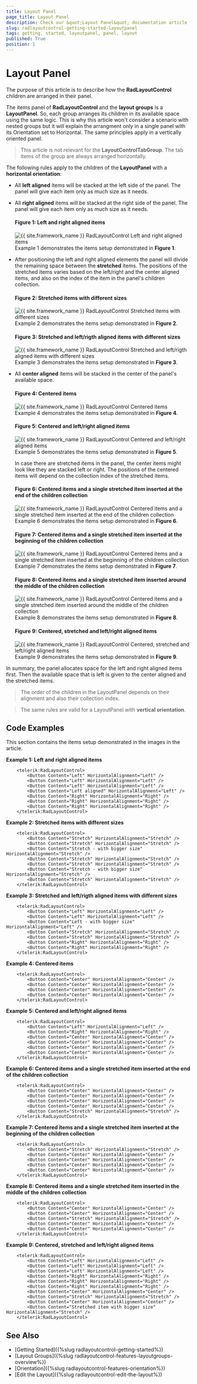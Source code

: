 ```yaml
---
title: Layout Panel
page_title: Layout Panel
description: Check our &quot;Layout Panel&quot; documentation article for the RadLayoutControl {{ site.framework_name }} control.
slug: radlayoutcontrol-getting-started-layoutpanel
tags: getting, started, layoutpanel, panel, layout
published: True
position: 1
---
```


# Layout Panel

The purpose of this article is to describe how the __RadLayoutControl__ children are arranged in their panel.

The items panel of __RadLayoutControl__ and the __layout groups__ is a __LayoutPanel__. So, each group arranges its children in its available space using the same logic. This is why this article won't consider a scenario with nested groups but it will explain the arrangment only in a single panel with its Orientation set to Horizontal. The same principles apply in a vertically oriented panel.

> This article is not relevant for the __LayoutControlTabGroup__. The tab items of the group are always arranged horizontally.

The following rules apply to the children of the __LayoutPanel__ with a __horizontal orientation__:

* All __left aligned__ items will be stacked at the left side of the panel. The panel will give each item only as much size as it needs.

* All __right aligned__ items will be stacked at the right side of the panel. The panel will give each item only as much size as it needs.

	#### __Figure 1: Left and right aligned items__	![{{ site.framework_name }} RadLayoutControl Left and right aligned items](images/layoutcontrol-getting-started-layoutpanel-01.png)  
	Example 1 demonstrates the items setup demonstrated in __Figure 1__.	
	
* After positioning the left and right aligned elements the panel will divide the remaining space between the __stretched__ items. The positions of the stretched items varies based on the left/right and the center aligned items, and also on the index  of the item in the panel's children collection.

	#### __Figure 2: Stretched items with different sizes__  	![{{ site.framework_name }} RadLayoutControl Stretched items with different sizes](images/layoutcontrol-getting-started-layoutpanel-02.png)  
	Example 2 demonstrates the items setup demonstrated in __Figure 2__.	
	
	#### __Figure 3: Stretched and left/rigth aligned items with different sizes__  	![{{ site.framework_name }} RadLayoutControl Stretched and left/rigth aligned items with different sizes](images/layoutcontrol-getting-started-layoutpanel-03.png)  
	Example 3 demonstrates the items setup demonstrated in __Figure 3__.	

* All __center aligned__ items will be stacked in the center of the panel's available space. 
	
	#### __Figure 4: Centered items__  	![{{ site.framework_name }} RadLayoutControl Centered items](images/layoutcontrol-getting-started-layoutpanel-04.png)  
	Example 4 demonstrates the items setup demonstrated in __Figure 4__.	
	
	#### __Figure 5: Centered and left/right aligned items__  	![{{ site.framework_name }} RadLayoutControl Centered and left/right aligned items](images/layoutcontrol-getting-started-layoutpanel-05.png)  
	Example 5 demonstrates the items setup demonstrated in __Figure 5__.	
	
	In case there are stretched items in the panel, the center items might look like they are stacked left or right. The positions of the centered items will depend on the collection index of the stretched items.
	
	#### __Figure 6: Centered items and a single stretched item inserted at the end of the children collection__  	![{{ site.framework_name }} RadLayoutControl Centered items and a single stretched item inserted at the end of the children collection](images/layoutcontrol-getting-started-layoutpanel-06.png)  
	Example 6 demonstrates the items setup demonstrated in __Figure 6__.	
	
	#### __Figure 7: Centered items and a single stretched item inserted at the beginning of the children collection__  	![{{ site.framework_name }} RadLayoutControl Centered items and a single stretched item inserted at the beginning of the children collection](images/layoutcontrol-getting-started-layoutpanel-07.png)  
	Example 7 demonstrates the items setup demonstrated in __Figure 7__.	
	
	#### __Figure 8: Centered items and a single stretched item inserted around the middle of the children collection__  	![{{ site.framework_name }} RadLayoutControl Centered items and a single stretched item inserted around the middle of the children collection](images/layoutcontrol-getting-started-layoutpanel-08.png)  
	Example 8 demonstrates the items setup demonstrated in __Figure 8__.	
	
	#### __Figure 9: Centered, stretched and left/right aligned items__  	![{{ site.framework_name }} RadLayoutControl Centered, stretched and left/right aligned items](images/layoutcontrol-getting-started-layoutpanel-09.png)  
	Example 9 demonstrates the items setup demonstrated in __Figure 9__.	

In summary, the panel allocates space for the left and right aligned items first. Then the available space that is left is given to the center aligned and the stretched items.
	
> The order of the children in the LayoutPanel depends on their alignment and also their collection index.

<!-- -->

> The same rules are valid for a LayoutPanel with __vertical orientation__.

## Code Examples

This section contains the items setup demonstrated in the images in the article.

__Example 1: Left and right aligned items__ 
```XAML
	<telerik:RadLayoutControl>
		<Button Content="Left" HorizontalAlignment="Left" />
		<Button Content="Left" HorizontalAlignment="Left" />
		<Button Content="Left" HorizontalAlignment="Left" />
		<Button Content="Left aligned" HorizontalAlignment="Left" />
		<Button Content="Right" HorizontalAlignment="Right" />
		<Button Content="Right" HorizontalAlignment="Right" />
		<Button Content="Right" HorizontalAlignment="Right" />
	</telerik:RadLayoutControl>
```

__Example 2: Stretched items with different sizes__
```XAML
	<telerik:RadLayoutControl>
		<Button Content="Stretch" HorizontalAlignment="Stretch" />
		<Button Content="Stretch" HorizontalAlignment="Stretch" />
		<Button Content="Stretch - with bigger size" HorizontalAlignment="Stretch" />
		<Button Content="Stretch" HorizontalAlignment="Stretch" />
		<Button Content="Stretch" HorizontalAlignment="Stretch" />
		<Button Content="Stretch - with bigger size" HorizontalAlignment="Stretch" />
		<Button Content="Stretch" HorizontalAlignment="Stretch" />
	</telerik:RadLayoutControl>
```

__Example 3: Stretched and left/rigth aligned items with different sizes__ 
```XAML
	<telerik:RadLayoutControl>
		<Button Content="Left" HorizontalAlignment="Left" />
		<Button Content="Left" HorizontalAlignment="Left" />
		<Button Content="Left - with bigger size" HorizontalAlignment="Left" />
		<Button Content="Stretch" HorizontalAlignment="Stretch" />
		<Button Content="Stretch" HorizontalAlignment="Stretch" />
		<Button Content="Right" HorizontalAlignment="Right" />
		<Button Content="Right" HorizontalAlignment="Right" />
	</telerik:RadLayoutControl>
```

__Example 4: Centered items__ 
```XAML
	<telerik:RadLayoutControl>
		<Button Content="Center" HorizontalAlignment="Center" />
		<Button Content="Center" HorizontalAlignment="Center" />
		<Button Content="Center" HorizontalAlignment="Center" />
		<Button Content="Center" HorizontalAlignment="Center" />
	</telerik:RadLayoutControl>
```

__Example 5: Centered and left/right aligned items__ 
```XAML
	<telerik:RadLayoutControl>
		<Button Content="Left" HorizontalAlignment="Left" />
		<Button Content="Right" HorizontalAlignment="Right" />
		<Button Content="Center" HorizontalAlignment="Center" />
		<Button Content="Center" HorizontalAlignment="Center" />
		<Button Content="Center" HorizontalAlignment="Center" />
		<Button Content="Center" HorizontalAlignment="Center" />
	</telerik:RadLayoutControl>
```

__Example 6: Centered items and a single stretched item inserted at the end of the children collection__ 
```XAML
	<telerik:RadLayoutControl>
		<Button Content="Center" HorizontalAlignment="Center" />
		<Button Content="Center" HorizontalAlignment="Center" />
		<Button Content="Center" HorizontalAlignment="Center" />
		<Button Content="Center" HorizontalAlignment="Center" />
		<Button Content="Stretch" HorizontalAlignment="Stretch" />
	</telerik:RadLayoutControl>
```
	
__Example 7: Centered items and a single stretched item inserted at the beginning of the children collection__ 
```XAML
	<telerik:RadLayoutControl>		
		<Button Content="Stretch" HorizontalAlignment="Stretch" />
		<Button Content="Center" HorizontalAlignment="Center" />
		<Button Content="Center" HorizontalAlignment="Center" />
		<Button Content="Center" HorizontalAlignment="Center" />		
		<Button Content="Center" HorizontalAlignment="Center" />
	</telerik:RadLayoutControl>	
```

__Example 8: Centered items and a single stretched item inserted in the middle of the children collection__ 
```XAML
	<telerik:RadLayoutControl>		
		<Button Content="Center" HorizontalAlignment="Center" />
		<Button Content="Center" HorizontalAlignment="Center" />
		<Button Content="Stretch" HorizontalAlignment="Stretch" />
		<Button Content="Center" HorizontalAlignment="Center" />		
		<Button Content="Center" HorizontalAlignment="Center" />
	</telerik:RadLayoutControl>
```

__Example 9: Centered, stretched and left/right aligned items__ 
```XAML
	<telerik:RadLayoutControl>
		<Button Content="Left" HorizontalAlignment="Left" />
		<Button Content="Left" HorizontalAlignment="Left" />
		<Button Content="Left" HorizontalAlignment="Left" />
		<Button Content="Right" HorizontalAlignment="Right" />
		<Button Content="Right" HorizontalAlignment="Right" />
		<Button Content="Right" HorizontalAlignment="Right" />
		<Button Content="Center" HorizontalAlignment="Center" />
		<Button Content="Stretch" HorizontalAlignment="Stretch" />
		<Button Content="Center" HorizontalAlignment="Center" />
		<Button Content="Stretched item with bigger size" HorizontalAlignment="Stretch" />
	</telerik:RadLayoutControl>
```

## See Also
* [Getting Started]({%slug radlayoutcontrol-getting-started%})
* [Layout Groups]({%slug radlayoutcontrol-features-layoutgroups-overview%})
* [Orientation]({%slug radlayoutcontrol-features-orientation%})
* [Edit the Layout]({%slug radlayoutcontrol-edit-the-layout%})
